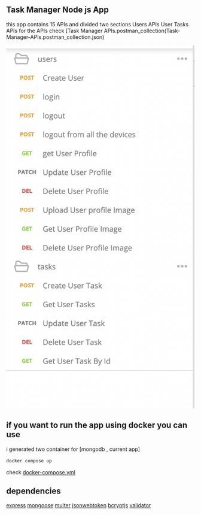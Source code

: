 ## Task Manager Node js App
this app contains 15 APIs and divided two sections 
Users APIs
User Tasks APIs
for the APIs check [Task Manager APIs.postman_collection(Task-Manager-APIs.postman_collection.json)

![Screenshot](images/apis.png)


## if you want to run the app using docker you can use
i generated two container for [mongodb , current app]
 ```bash
 docker compose up
 ```
 check [docker-compose.yml](docker-compose.yml)


## dependencies
[express](https://www.npmjs.com/package/express)
[mongoose](https://www.npmjs.com/package/mongoose)
[multer](https://www.npmjs.com/package/multer)
[jsonwebtoken](https://www.npmjs.com/package/jsonwebtoken)
[bcryptjs](https://www.npmjs.com/package/bcryptjs)
[validator](https://www.npmjs.com/package/validator)
